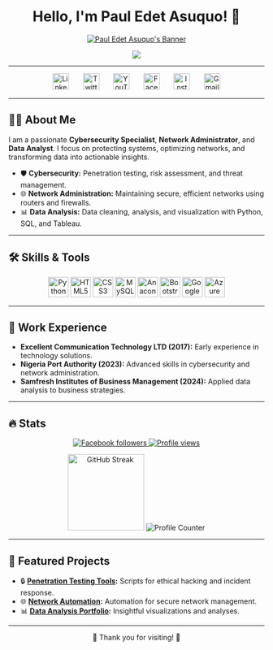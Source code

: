 <h1 align="center">Hello, I'm Paul Edet Asuquo! 👋</h1>

<p align="center">
  <a href="https://github.com/Pauloshan">
    <img src="https://user-images.githubusercontent.com/20955511/199138068-0a7b7b75-a024-4f00-803f-30a19c5d1b2d.png" alt="Paul Edet Asuquo's Banner" />
  </a>
</p>

<p align="center">
  <!-- Typing SVG -->
  <a href="https://github.com/DenverCoder1/readme-typing-svg">
    <img src="https://readme-typing-svg.demolab.com/?lines=Cybersecurity%20Specialist;Network%20Administrator;Data%20Analyst;Always%20learning%20new%20technologies&font=Fira%20Code&center=true&width=440&height=45&color=ff6e96&vCenter=true&pause=1000&size=22" />
  </a>
</p>

---

<!-- Social icons section -->
<p align="center">
  <a href="https://www.linkedin.com/in/paul-asuquo-6a0341342" target="_blank"><img width="32px" alt="LinkedIn" src="https://i.imgur.com/yRpa1dQ.png"/></a>
  &#8287;&#8287;&#8287;&#8287;&#8287;
  <a href="https://x.com/pauloshan0000?t=BXx-jwO4NxAHQqv36zfk2w&s=09" target="_blank"><img width="32px" alt="Twitter" src="https://i.imgur.com/AixJgnm.png"/></a>
  &#8287;&#8287;&#8287;&#8287;&#8287;
  <a href="https://www.youtube.com/@paulasuquo3131" target="_blank"><img width="32px" alt="YouTube" src="https://i.imgur.com/qiXu7b2.png"/></a>
  &#8287;&#8287;&#8287;&#8287;&#8287;
  <a href="https://www.facebook.com/profile.php?id=100086574016854" target="_blank"><img width="32px" alt="Facebook" src="https://i.imgur.com/mVm29vK.png"/></a>
  &#8287;&#8287;&#8287;&#8287;&#8287;
  <a href="https://www.instagram.com/pauloshan00000" target="_blank"><img width="32px" alt="Instagram" src="https://i.imgur.com/OViZO8J.png"/></a>
  &#8287;&#8287;&#8287;&#8287;&#8287;
  <a href="mailto:pauloshan0000@gmail.com" target="_blank"><img width="32px" alt="Gmail" src="https://i.imgur.com/PpLeD3K.png"/></a>
</p>

---

## 👨‍💻 About Me

I am a passionate **Cybersecurity Specialist**, **Network Administrator**, and **Data Analyst**. I focus on protecting systems, optimizing networks, and transforming data into actionable insights.

- 🛡️ **Cybersecurity:** Penetration testing, risk assessment, and threat management.
- 🌐 **Network Administration:** Maintaining secure, efficient networks using routers and firewalls.
- 📊 **Data Analysis:** Data cleaning, analysis, and visualization with Python, SQL, and Tableau.

---

## 🛠 Skills & Tools

<p align="center">
  <img src="https://cdn.jsdelivr.net/gh/devicons/devicon/icons/python/python-original.svg" height="40" alt="Python" />
  <img src="https://cdn.jsdelivr.net/gh/devicons/devicon/icons/html5/html5-original.svg" height="40" alt="HTML5" />
  <img src="https://cdn.jsdelivr.net/gh/devicons/devicon/icons/css3/css3-original.svg" height="40" alt="CSS3" />
  <img src="https://cdn.jsdelivr.net/gh/devicons/devicon/icons/mysql/mysql-original.svg" height="40" alt="MySQL" />
  <img src="https://cdn.jsdelivr.net/gh/devicons/devicon/icons/anaconda/anaconda-original.svg" height="40" alt="Anaconda" />
  <img src="https://cdn.jsdelivr.net/gh/devicons/devicon/icons/bootstrap/bootstrap-original.svg" height="40" alt="Bootstrap" />
  <img src="https://cdn.jsdelivr.net/gh/devicons/devicon/icons/googlecloud/googlecloud-original.svg" height="40" alt="Google Cloud" />
  <img src="https://cdn.jsdelivr.net/gh/devicons/devicon/icons/azure/azure-original.svg" height="40" alt="Azure" />
</p>

---

## 💼 Work Experience

- **Excellent Communication Technology LTD (2017):** Early experience in technology solutions.
- **Nigeria Port Authority (2023):** Advanced skills in cybersecurity and network administration.
- **Samfresh Institutes of Business Management (2024):** Applied data analysis to business strategies.

---

## 🔥 Stats

<p align="center">
  <a href="https://www.facebook.com/profile.php?id=100086574016854" target="_blank">
    <img alt="Facebook followers" title="Facebook Followers" src="https://img.shields.io/badge/Followers-1.5k-blue?style=for-the-badge&logo=facebook&logoColor=white" />
  </a>
  <a href="https://www.facebook.com/profile.php?id=100086574016854" target="_blank">
    <img alt="Profile views" title="Profile Views" src="https://img.shields.io/badge/Views-3k-blue?style=for-the-badge&logo=facebook&logoColor=white" />
  </a>
</p>

<p align="center">
  <img src="https://streak-stats.demolab.com?user=Pauloshan&locale=en&mode=daily&theme=dark&hide_border=false&border_radius=5&order=3" height="150" alt="GitHub Streak" />
  <img src="https://profile-counter.glitch.me/Pauloshan/count.svg?" alt="Profile Counter" />
</p>

---

## 🚀 Featured Projects

- 🔒 **[Penetration Testing Tools](https://github.com/Pauloshan/penetration-testing-tools):** Scripts for ethical hacking and incident response.
- 🌐 **[Network Automation](https://github.com/Pauloshan/network-automation-scripts):** Automation for secure network management.
- 📊 **[Data Analysis Portfolio](https://github.com/Pauloshan/data-analysis-projects):** Insightful visualizations and analyses.

---

<p align="center">🌟 Thank you for visiting! 🌟</p>
